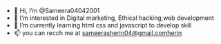 - 👋 Hi, I’m @Sameera04042001
- 👀 I’m interested in Digital marketing, Ethical hacking,web development
- 🌱 I’m currently learning html css and javascript to develop skill
- 📫 you can recch me at sameerasherin04@gmail.comherin
